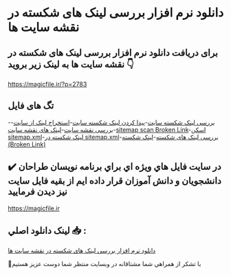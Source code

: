 # دانلود نرم افزار بررسی لینک های شکسته در نقشه سایت ها

## برای دریافت دانلود نرم افزار بررسی لینک های شکسته در نقشه سایت ها به لینک زیر بروید 👇

https://magicfile.ir/?p=2783

## تگ های فایل

-[بررسی لینک شکسته سایت](https://magicfile.ir/product/%d9%86%d8%b1%d9%85-%d8%a7%d9%81%d8%b2%d8%a7%d8%b1-%d8%a8%d8%b1%d8%b1%d8%b3%db%8c-%d9%84%db%8c%d9%86%da%a9-%d9%87%d8%a7%db%8c-%d8%b4%da%a9%d8%b3%d8%aa%d9%87-%d8%af%d8%b1-%d9%86%d9%82%d8%b4%d9%87-%d8%b3%d8%a7%db%8c%d8%aa-%d9%87%d8%a7/)-[پیدا کردن لینک شکسته سایت](https://magicfile.ir/product/%d9%86%d8%b1%d9%85-%d8%a7%d9%81%d8%b2%d8%a7%d8%b1-%d8%a8%d8%b1%d8%b1%d8%b3%db%8c-%d9%84%db%8c%d9%86%da%a9-%d9%87%d8%a7%db%8c-%d8%b4%da%a9%d8%b3%d8%aa%d9%87-%d8%af%d8%b1-%d9%86%d9%82%d8%b4%d9%87-%d8%b3%d8%a7%db%8c%d8%aa-%d9%87%d8%a7/)-[استخراج لینک از سایت](https://magicfile.ir/product/%d9%86%d8%b1%d9%85-%d8%a7%d9%81%d8%b2%d8%a7%d8%b1-%d8%a8%d8%b1%d8%b1%d8%b3%db%8c-%d9%84%db%8c%d9%86%da%a9-%d9%87%d8%a7%db%8c-%d8%b4%da%a9%d8%b3%d8%aa%d9%87-%d8%af%d8%b1-%d9%86%d9%82%d8%b4%d9%87-%d8%b3%d8%a7%db%8c%d8%aa-%d9%87%d8%a7/)-[بررسی نقشه سایت](https://magicfile.ir/product/%d9%86%d8%b1%d9%85-%d8%a7%d9%81%d8%b2%d8%a7%d8%b1-%d8%a8%d8%b1%d8%b1%d8%b3%db%8c-%d9%84%db%8c%d9%86%da%a9-%d9%87%d8%a7%db%8c-%d8%b4%da%a9%d8%b3%d8%aa%d9%87-%d8%af%d8%b1-%d9%86%d9%82%d8%b4%d9%87-%d8%b3%d8%a7%db%8c%d8%aa-%d9%87%d8%a7/)-[لینک های نقشه سایت](https://magicfile.ir/product/%d9%86%d8%b1%d9%85-%d8%a7%d9%81%d8%b2%d8%a7%d8%b1-%d8%a8%d8%b1%d8%b1%d8%b3%db%8c-%d9%84%db%8c%d9%86%da%a9-%d9%87%d8%a7%db%8c-%d8%b4%da%a9%d8%b3%d8%aa%d9%87-%d8%af%d8%b1-%d9%86%d9%82%d8%b4%d9%87-%d8%b3%d8%a7%db%8c%d8%aa-%d9%87%d8%a7/)-[sitemap scan Broken Link](https://magicfile.ir/product/%d9%86%d8%b1%d9%85-%d8%a7%d9%81%d8%b2%d8%a7%d8%b1-%d8%a8%d8%b1%d8%b1%d8%b3%db%8c-%d9%84%db%8c%d9%86%da%a9-%d9%87%d8%a7%db%8c-%d8%b4%da%a9%d8%b3%d8%aa%d9%87-%d8%af%d8%b1-%d9%86%d9%82%d8%b4%d9%87-%d8%b3%d8%a7%db%8c%d8%aa-%d9%87%d8%a7/)-[اسکن sitemap.xml](https://magicfile.ir/product/%d9%86%d8%b1%d9%85-%d8%a7%d9%81%d8%b2%d8%a7%d8%b1-%d8%a8%d8%b1%d8%b1%d8%b3%db%8c-%d9%84%db%8c%d9%86%da%a9-%d9%87%d8%a7%db%8c-%d8%b4%da%a9%d8%b3%d8%aa%d9%87-%d8%af%d8%b1-%d9%86%d9%82%d8%b4%d9%87-%d8%b3%d8%a7%db%8c%d8%aa-%d9%87%d8%a7/)-[لینک شکسته در sitemap.xml](https://magicfile.ir/product/%d9%86%d8%b1%d9%85-%d8%a7%d9%81%d8%b2%d8%a7%d8%b1-%d8%a8%d8%b1%d8%b1%d8%b3%db%8c-%d9%84%db%8c%d9%86%da%a9-%d9%87%d8%a7%db%8c-%d8%b4%da%a9%d8%b3%d8%aa%d9%87-%d8%af%d8%b1-%d9%86%d9%82%d8%b4%d9%87-%d8%b3%d8%a7%db%8c%d8%aa-%d9%87%d8%a7/)-[بررسی لینک های شکسته](https://magicfile.ir/product/%d9%86%d8%b1%d9%85-%d8%a7%d9%81%d8%b2%d8%a7%d8%b1-%d8%a8%d8%b1%d8%b1%d8%b3%db%8c-%d9%84%db%8c%d9%86%da%a9-%d9%87%d8%a7%db%8c-%d8%b4%da%a9%d8%b3%d8%aa%d9%87-%d8%af%d8%b1-%d9%86%d9%82%d8%b4%d9%87-%d8%b3%d8%a7%db%8c%d8%aa-%d9%87%d8%a7/)-[لینک شکسته (Broken Link) ](https://magicfile.ir/product/%d9%86%d8%b1%d9%85-%d8%a7%d9%81%d8%b2%d8%a7%d8%b1-%d8%a8%d8%b1%d8%b1%d8%b3%db%8c-%d9%84%db%8c%d9%86%da%a9-%d9%87%d8%a7%db%8c-%d8%b4%da%a9%d8%b3%d8%aa%d9%87-%d8%af%d8%b1-%d9%86%d9%82%d8%b4%d9%87-%d8%b3%d8%a7%db%8c%d8%aa-%d9%87%d8%a7/)

## ✔️ در سايت فايل هاي ويژه اي براي برنامه نويسان طراحان دانشجويان و دانش آموزان قرار داده ايم از بقيه فايل سايت نيز ديدن فرماييد

https://magicfile.ir


## لينک دانلود اصلي 📥 :

[دانلود نرم افزار بررسی لینک های شکسته در نقشه سایت ها](https://magicfile.ir/product/%d9%86%d8%b1%d9%85-%d8%a7%d9%81%d8%b2%d8%a7%d8%b1-%d8%a8%d8%b1%d8%b1%d8%b3%db%8c-%d9%84%db%8c%d9%86%da%a9-%d9%87%d8%a7%db%8c-%d8%b4%da%a9%d8%b3%d8%aa%d9%87-%d8%af%d8%b1-%d9%86%d9%82%d8%b4%d9%87-%d8%b3%d8%a7%db%8c%d8%aa-%d9%87%d8%a7/) 


🙏با تشکر از همراهي شما مشتاقانه در وبسایت منتظر شما دوست عزیز هستیم

